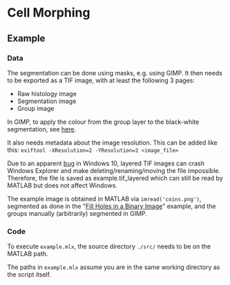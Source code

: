 # Cell Morphing

## Example

### Data

The segmentation can be done using masks, e.g. using GIMP. It then needs to be exported as a TIF image, with at least the following 3 pages:
- Raw histology image
- Segmentation image
- Group image

In GIMP, to apply the colour from the group layer to the black-white segmentation, see [here](https://graphicdesign.stackexchange.com/a/8943).

It also needs metadata about the image resolution. This can be added like this:
`exiftool -XResolution=2 -YResolution=2 <image_file>`

Due to an apparent [bug](https://gitlab.gnome.org/GNOME/gimp/-/issues/3740) in Windows 10, layered TIF images can crash Windows Explorer and make deleting/renaming/moving the file impossible. Therefore, the file is saved as example.tif_layered which can still be read by MATLAB but does not affect Windows.

The example image is obtained in MATLAB via `imread('coins.png')`, segmented as done in the "[Fill Holes in a Binary Image](https://www.mathworks.com/help/images/ref/imfill.html)" example, and the groups manually (arbitrarily) segmented in GIMP.

### Code

To execute `example.mlx`, the source directory `./src/` needs to be on the MATLAB path.

The paths in `example.mlx` assume you are in the same working directory as the script itself.
